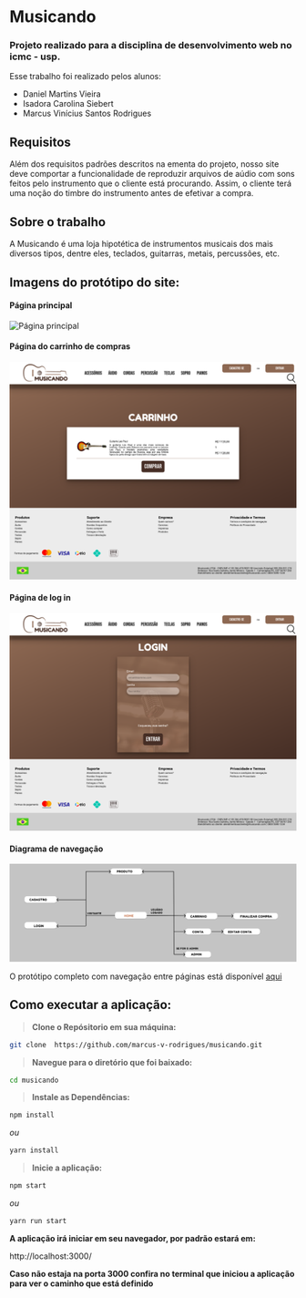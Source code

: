 # Musicando
### Projeto realizado para a disciplina de desenvolvimento web no icmc - usp.

Esse trabalho foi realizado pelos alunos:<br>
- Daniel Martins Vieira
- Isadora Carolina Siebert
- Marcus Vinícius Santos Rodrigues

## Requisitos
Além dos requisitos padrões descritos na ementa do projeto, nosso site deve comportar a funcionalidade de reproduzir arquivos de aúdio com sons feitos pelo instrumento que o cliente está procurando. Assim, o cliente terá uma noção do timbre do instrumento antes de efetivar a compra.

## Sobre o trabalho
A Musicando é uma loja hipotética de instrumentos musicais dos mais diversos tipos, dentre eles, teclados, guitarras, metais, percussões, etc.

## Imagens do protótipo do site:

#### Página principal
<img src="https://raw.githubusercontent.com/marcus-v-rodrigues/musicando/master/prototype/homepage.png" alt="Página principal" width="600"/>

#### Página do carrinho de compras
<img src="https://raw.githubusercontent.com/marcus-v-rodrigues/musicando/master/prototype/cartpage.png" alt="Página Carrinho" width="600"/>

#### Página de log in
<img src="https://raw.githubusercontent.com/marcus-v-rodrigues/musicando/master/prototype/loginpage.png" alt="Página Log in" width="600"/>

#### Diagrama de navegação
<img src="https://raw.githubusercontent.com/marcus-v-rodrigues/musicando/master/prototype/navigation_diagram.png" alt="Página Log in" width="600"/>


O protótipo completo com navegação entre páginas está disponível [aqui](https://www.figma.com/file/CuKYvZKoZ1MMbLktkCf9Wh/Musicando?node-id=0%3A1)

## Como executar a aplicação:

> **Clone o Repósitorio em sua máquina:**

```bash
git clone  https://github.com/marcus-v-rodrigues/musicando.git
```

> **Navegue para o diretório que foi baixado:**

```bash
cd musicando
```

> **Instale as Dependências:**

```bash
npm install
```
_ou_

```bash
yarn install
```
> **Inicie a aplicação:**

```bash
npm start
```
_ou_

```bash
yarn run start
```
**A aplicação irá iniciar em seu navegador, por padrão estará em:**

http://localhost:3000/

**Caso não estaja na porta 3000 confira no terminal que iniciou a aplicação para ver o caminho que está definido**

